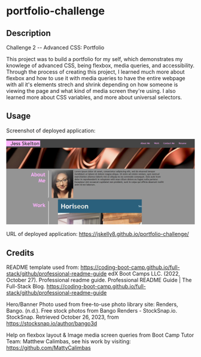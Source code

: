 
# portfolio-challenge

## Description
Challenge 2 -- Advanced CSS: Portfolio

This project was to build a portfolio for my self, which demonstrates my knowlege of advanced CSS, being flexbox, media queries, and accessibility. Through the process of creating this project, I learned much more about flexbox and how to use it with media queries to have the entire webpage with all it's elements strech and shrink depending on how someone is viewing the page and what kind of media screen they're using. I also learned more about CSS variables, and more about universal selectors.

## Usage

Screenshot of deployed application:

![Screenshot of Portfolio Website](./assets/Images/PortolioClip.png)

URL of deployed application: 
https://jskelly8.github.io/portfolio-challenge/

## Credits

README template used from: https://coding-boot-camp.github.io/full-stack/github/professional-readme-guide 
	edX Boot Camps LLC. (2022, October 27). Professional readme guide. Professional README Guide | The Full-Stack Blog. https://coding-boot-camp.github.io/full-stack/github/professional-readme-guide 

Hero/Banner Photo used from free-to-use photo library site:
Renders, Bango. (n.d.). Free stock photos from Bango Renders - StockSnap.io. StockSnap. Retrieved October 26, 2023, from https://stocksnap.io/author/bango3d

Help on flexbox layout & Image media screen queries from Boot Camp Tutor Team: Matthew Calimbas, see his work by visiting: https://github.com/MattyCalimbas